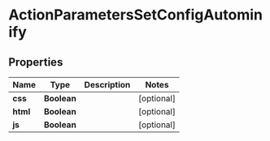 # ActionParametersSetConfigAutominify

## Properties
Name | Type | Description | Notes
------------ | ------------- | ------------- | -------------
**css** | **Boolean** |  |  [optional]
**html** | **Boolean** |  |  [optional]
**js** | **Boolean** |  |  [optional]
